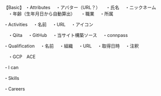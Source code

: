 
【Basic】
・Attributes
　・アバター（URL？）
　・氏名
　・ニックネーム
　・年齢（生年月日から自動算出）
　・職業
　・所属

・Activities
　・名前
　・URL
　・アイコン

　・Qiita
　・GitHub
　・当サイト構築ソース
　・connpass

・Qualification
　・名前
　・組織
　・URL
　・取得日時
　・注釈

　・GCP　ACE

・I can

・Skills

・Careers

